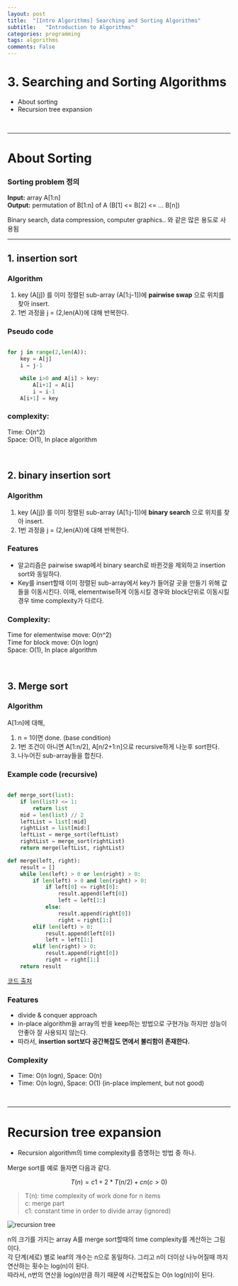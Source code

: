 ```yaml
---
layout: post
title:  "[Intro Algorithms] Searching and Sorting Algorithms"
subtitle:   "Introduction to Algorithms"
categories: programming
tags: algorithms
comments: False
---
```


# 3. Searching and Sorting Algorithms
- About sorting 
- Recursion tree expansion


<br/>

---

# About Sorting

### Sorting problem 정의

**Input:** array A[1:n]  
**Output:** permutation of B[1:n] of A (B[1] <= B[2] <= ... B[n])  

Binary search, data compression, computer graphics.. 와 같은 많은 용도로 사용됨

---

## 1. insertion sort

### Algorithm
1. key (A[j]) 를 이미 정렬된 sub-array (A[1:j-1])에 **pairwise swap** 으로 위치를 찾아 insert.
2. 1번 과정을 j = (2,len(A))에 대해 반복한다.

### Pseudo code
```python

for j in range(2,len(A)):
    key = A[j]
    i = j-1

    while i>0 and A[i] > key:
        A[i+1] = A[i]
        i = i-1
    A[i+1] = key

```

### complexity:
Time: O(n^2)  
Space: O(1), In place algorithm

<br/>

## 2. binary insertion sort

### Algorithm
1. key (A[j]) 를 이미 정렬된 sub-array (A[1:j-1])에 **binary search** 으로 위치를 찾아 insert.
2. 1번 과정을 j = (2,len(A))에 대해 반복한다.

### Features
- 알고리즘은 pairwise swap에서 binary search로 바뀐것을 제외하고 insertion sort와 동일하다.
- Key를 insert할때 이미 정렬된 sub-array에서 key가 들어갈 곳을 만들기 위해 값들을 이동시킨다. 이때, elementwise하게 이동시킬 경우와 block단위로 이동시킬 경우 time complexity가 다르다.

### Complexity: 
Time for elementwise move: O(n^2)   
Time for block move: O(n logn)    
Space: O(1), In place algorithm

<br/>

## 3. Merge sort

### Algorithm
A[1:n]에 대해,
1. n = 1이면 done. (base condition)
2. 1번 조건이 아니면 A[1:n/2], A[n/2+1:n]으로 recursive하게 나눈후 sort한다.
3. 나누어진 sub-array들을 합친다.

### Example code (recursive)

``` python

def merge_sort(list):
    if len(list) <= 1:
        return list
    mid = len(list) // 2
    leftList = list[:mid]
    rightList = list[mid:]
    leftList = merge_sort(leftList)
    rightList = merge_sort(rightList)
    return merge(leftList, rightList)

def merge(left, right):
    result = []
    while len(left) > 0 or len(right) > 0:
        if len(left) > 0 and len(right) > 0:
            if left[0] <= right[0]:
                result.append(left[0])
                left = left[1:]
            else:
                result.append(right[0])
                right = right[1:]
        elif len(left) > 0:
            result.append(left[0])
            left = left[1:]
        elif len(right) > 0:
            result.append(right[0])
            right = right[1:]
    return result

```
[코드 출처](https://ratsgo.github.io/data%20structure&algorithm/2017/10/03/mergesort/)

### Features
- divide & conquer approach
- in-place algorithm을 array의 반을 keep하는 방법으로 구현가능 하지만 성능이 안좋아 잘 사용되지 않는다.
- 따라서, **insertion sort보다 공간복잡도 면에서 불리함이 존재한다.**

### Complexity
- Time: O(n logn), Space: O(n) 
- Time: O(n logn), Space: O(1) (in-place implement, but not good) 

<br/>

---

# Recursion tree expansion

- Recursion algorithm의 time complexity를 증명하는 방법 중 하나.

Merge sort를 예로 들자면 다음과 같다.  

$$ T(n) = c1 + 2 * T(n/2) + cn (c > 0 )$$

> T(n): time complexity of work done for n items  
> c: merge part  
> c1: constant time in order to divide array (ignored)


![recursion tree](https://swha0105.github.io/assets/intro_algorithm/image/lec3_1.png)  

n의 크기를 가지는 array A를 merge sort할때의 time complexity를 계산하는 그림이다.  
각 단계(세로) 별로 leaf의 개수는 n으로 동일하다. 그리고 n이 더이상 나누어질때 까지 연산하는 횟수는  log(n)이 된다.   
따라서, n번의 연산을 log(n)만큼 하기 때문에 시간복잡도는 O(n log(n))이 된다.


<script>
MathJax.Hub.Queue(["Typeset",MathJax.Hub]);
</script>


<script>
MathJax = {
  tex: {
    inlineMath: [['$', '$'], ['\\(', '\\)']]
  },
  svg: {
    fontCache: 'global'
  }
};
</script>
<script type="text/javascript" id="MathJax-script" async
  src="https://cdn.jsdelivr.net/npm/mathjax@3/es5/tex-svg.js">
</script>
